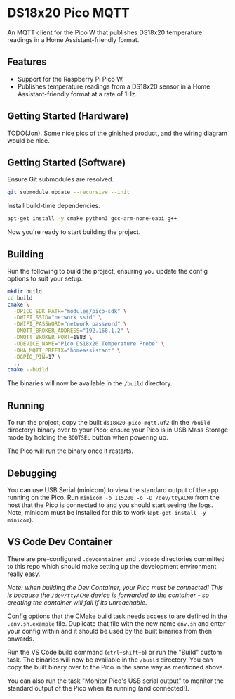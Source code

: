 # DS18x20 Pico MQTT

An MQTT client for the Pico W that publishes DS18x20 temperature
readings in a Home Assistant-friendly format.

## Features

- Support for the Raspberry Pi Pico W.
- Publishes temperature readings from a DS18x20 sensor in a Home
Assistant-friendly format at a rate of 1Hz.

## Getting Started (Hardware)

TODO(Jon). Some nice pics of the ginished product, and the wiring diagram
would be nice.

## Getting Started (Software)

Ensure Git submodules are resolved.

```bash
git submodule update --recursive --init
```

Install build-time dependencies.

```bash
apt-get install -y cmake python3 gcc-arm-none-eabi g++
```

Now you're ready to start building the project.

## Building

Run the following to build the project, ensuring you update the config options
to suit your setup.

```bash
mkdir build
cd build
cmake \
  -DPICO_SDK_PATH="modules/pico-sdk" \
  -DWIFI_SSID="network ssid" \
  -DWIFI_PASSWORD="network password" \
  -DMQTT_BROKER_ADDRESS="192.168.1.2" \
  -DMQTT_BROKER_PORT=1883 \
  -DDEVICE_NAME="Pico DS18x20 Temperature Probe" \
  -DHA_MQTT_PREFIX="homeassistant" \
  -DGPIO_PIN=17 \
  ..
cmake --build .
```

The binaries will now be available in the `/build` directory.

## Running

To run the project, copy the built `ds18x20-pico-mqtt.uf2` (in the `/build`
directory) binary over to your Pico; ensure your Pico is in USB Mass Storage
mode by holding the `BOOTSEL` button when powering up.

The Pico will run the binary once it restarts.

## Debugging

You can use USB Serial (minicom) to view the standard output of the app
running on the Pico. Run `minicom -b 115200 -o -D /dev/ttyACM0` from the
host that the Pico is connected to and you should start seeing the logs.
Note, minicom must be installed for this to work
(`apt-get install -y minicom`).

## VS Code Dev Container

There are pre-configured `.devcontainer` and `.vscode` directories committed
to this repo which should make setting up the development environment really
easy.

_Note: when building the Dev Container, your Pico must be connected! This is
because the `/dev/ttyACM0` device is forwarded to the container - so creating
the container will fail if its unreachable._

Config options that the CMake build task needs access to are defined in the
`.env.sh.example` file. Duplicate that file with the new name `env.sh` and
enter your config within and it should be used by the built binaries from then
onwards.

Run the VS Code build command (`ctrl+shift+b`) or run the "Build" custom task.
The binaries will now be available in the `/build` directory. You can copy
the built binary over to the Pico in the same way as mentioned above.

You can also run the task "Monitor Pico's USB serial output" to monitor the
standard output of the Pico when its running (and connected!).
